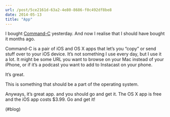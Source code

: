 ```yaml
---
url: /post/5ce2161d-63a2-4e80-8686-f0c492df8be8
date: 2014-05-13
title: "App"
---
```


I bought [Command-C][1] yesterday. And now I realise that I should have bought it months ago.



Command-C is a pair of iOS and OS X apps that let&#8217;s you &#8220;copy&#8221; or send stuff over to your iOS device. It&#8217;s not something I use every day, but I use it a lot. It might be some URL you want to browse on your Mac instead of your iPhone, or if it&#8217;s a podcast you want to add to Instacast on your phone.



It&#8217;s great.



This is something that should be a part of the operating system.



Anyways, it&#8217;s great app. and you should go and get it. The OS X app is free and the iOS app costs $3.99. Go and get it!



(#blog)



 [1]: http://danilo.to/command-c